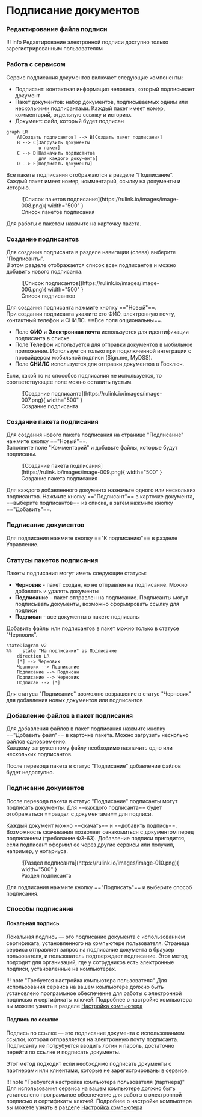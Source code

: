 ﻿# Подписание документов

### Редактирование файла подписи
!!! info
    Редактирование электронной подписи доступно только зарегистрированным пользователям

### Работа с сервисом
Сервис подписания документов включает следующие компоненты:

- Подписант: контактная информация человека, который подписывает документ  
- Пакет документов: набор документов, подписываемых одним или несколькими подписантами. Каждый пакет имеет номер, комментарий, отдельную ссылку и историю. 
- Документ: файл, который будет подписан  

```mermaid
graph LR
    A[Создать подписантов] --> B[Создать пакет подписания]
    B --> C[Загрузить документы
            в пакет]
    C --> D[Назначить подписантов
            для каждого документа]
    D --> E[Подписать документы]
```

Все пакеты подписания отображаются в разделе "Подписание".  
Каждый пакет имеет номер, комментарий, ссылку на документы и историю.

<figure markdown="span">
  ![Список пакетов подписания](https://rulink.io/images/image-008.png){ width="500" }
  <figcaption>Список пакетов подписания</figcaption>
</figure>

Для работы с пакетом нажмите на карточку пакета.
 
### Создание подписантов
Для создания подписанта в разделе навигации (слева) выберите "Подписанты".  
В этом разделе отображается список всех подписантов и можно добавить нового подписанта.

<figure markdown="span">
  ![Список подписантов](https://rulink.io/images/image-006.png){ width="500" }
  <figcaption>Список подписантов</figcaption>
</figure>

Для создания подписанта нажмите кнопку =="Новый"==.  
При создании подписанта укажите его ФИО, электронную почту, контактный телефон и СНИЛС. ==Все поля опциональны==.

- Поле **ФИО** и **Электронная почта** используется для идентификации подписанта в списке.
- Поле **Телефон** используется для отправки документов в мобильное приложение. Используется только при подключенной интеграции с провайдером мобильной подписи (Sign.me, MyDSS).
- Поле **СНИЛС** используется для отправки документов в Госключ.

Если, какой то из способов подписания не используется, то соответствующее поле можно оставить пустым.

<figure markdown="span">
  ![Создание подписанта](https://rulink.io/images/image-007.png){ width="500" }
  <figcaption>Создание подписанта</figcaption>
</figure>

### Создание пакета подписания
Для создания нового пакета подписания на странице "Подписание" нажмите кнопку =="Новый"==.  
Заполните поле "Комментарий" и добавьте файлы, которые будут подписаны.

<figure markdown="span">
  ![Создание пакета подписания](https://rulink.io/images/image-009.png){ width="500" }
  <figcaption>Создание пакета подписания</figcaption>
</figure>

Для каждого добавленного документа назначьте одного или нескольких подписантов. Нажмите кнопку =="Подписант"== в карточке документа, ==выберите подписантов== из списка, а затем нажмите кнопку =="Добавить"==.

### Подписание документов
Для подписания нажмите кнопку =="К подписанию"== в разделе Управление.  


### Статусы пакетов подписания
Пакеты подписания могут иметь следующие статусы:

- **Черновик** - пакет создан, но не отправлен на подписание. Можно добавлять и удалять документы
- **Подписание** - пакет отправлен на подписание. Подписанты могут подписывать документы, возможно сформировать ссылку для подписи
- **Подписан** - все документы в пакете подписаны

Добавить файлы или подписантов в пакет можно только в статусе "Черновик".

```mermaid
stateDiagram-v2
%%    state "На подписании" as Подписание
    direction LR
    [*] --> Черновик
    Черновик --> Подписание
    Подписание --> Подписан
    Подписание --> Черновик
    Подписан --> [*]
```
Для статуса "Подписание" возможно возращение в статус "Черновик" для добавления новых документов или подписантов

### Добавление файлов в пакет подписания
Для добавления файлов в пакет подписания нажмите кнопку =="Добавить файл"== в карточке пакета. Можно загрузить несколько файлов одновременно.  
Каждому загруженному файлу необходимо назначить одно или нескольких подписантов.  

После перевода пакета в статус "Подписание" добавление файлов будет недоступно.

### Подписание документов
После перевода пакета в статус "Подписание" подписанты могут подписать документы. 
Для ==каждого подписанта== будет отображаться ==раздел с документами== для подписи.  


Каждый документ можно ==скачать== и ==добавить подпись==. Возможность скачивания позволяет ознакомиться с 
документом перед подписанием (требование ФЗ-63). Добавление подписи пригодится, если подписант оформил 
ее через другие сервисы или получил, например, у нотариуса.


<figure markdown="span">
  ![Раздел подписанта](https://rulink.io/images/image-010.png){ width="500" }
  <figcaption>Раздел подписанта</figcaption>
</figure>

Для подписания нажмите кнопку =="Подписать"== и выберите способ подписания.

### Способы подписания
#### Локальная подпись
Локальная подпись — это подписание документа с использованием сертификата, установленного на компьютере пользователя. 
Страница сервиса отправляет запрос на подписание документа в браузер пользователя, и пользователь подтверждает подписание. 
Этот метод подходит для организаций, где у сотрудников есть электронные подписи, установленные на компьютерах.

!!! note "Требуется настройка компьютера пользователя"
    Для использования сервиса на вашем компьютере должно быть установлено программное обеспечение для работы с электронной подписью и сертификаты ключей.
    Подробнее о настройке компьютера вы можете узнать в разделе [Настройка компьютера](https://rulink.io/support/crypto/setup)

#### Подпись по ссылке
Подпись по ссылке — это подписание документа с использованием ссылки, которая отправляется на электронную почту подписанта.  
Подписанту не потрубуется вводить логин и пароль, достаточно перейти по ссылке и подписать документы.

Этот метод подходит если необходимо подписать документы с партнерами или клиентами, которые не зарегистрированы в сервисе.

!!! note "Требуется настройка компьютера пользователя (партнера)"
    Для использования сервиса на вашем компьютере должно быть установлено программное обеспечение для работы с электронной подписью и сертификаты ключей.
    Подробнее о настройке компьютера вы можете узнать в разделе [Настройка компьютера](https://rulink.io/support/crypto/setup)


